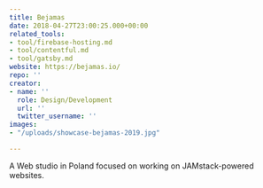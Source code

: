 ```yaml
---
title: Bejamas
date: 2018-04-27T23:00:25.000+00:00
related_tools:
- tool/firebase-hosting.md
- tool/contentful.md
- tool/gatsby.md
website: https://bejamas.io/
repo: ''
creator:
- name: ''
  role: Design/Development
  url: ''
  twitter_username: ''
images:
- "/uploads/showcase-bejamas-2019.jpg"

---
```

A Web studio in Poland focused on working on JAMstack-powered websites.